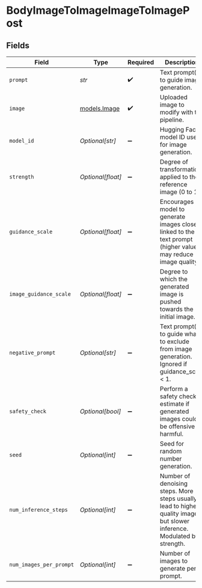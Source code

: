 # BodyImageToImageImageToImagePost


## Fields

| Field                                                                                                                    | Type                                                                                                                     | Required                                                                                                                 | Description                                                                                                              |
| ------------------------------------------------------------------------------------------------------------------------ | ------------------------------------------------------------------------------------------------------------------------ | ------------------------------------------------------------------------------------------------------------------------ | ------------------------------------------------------------------------------------------------------------------------ |
| `prompt`                                                                                                                 | *str*                                                                                                                    | :heavy_check_mark:                                                                                                       | Text prompt(s) to guide image generation.                                                                                |
| `image`                                                                                                                  | [models.Image](../models/image.md)                                                                                       | :heavy_check_mark:                                                                                                       | Uploaded image to modify with the pipeline.                                                                              |
| `model_id`                                                                                                               | *Optional[str]*                                                                                                          | :heavy_minus_sign:                                                                                                       | Hugging Face model ID used for image generation.                                                                         |
| `strength`                                                                                                               | *Optional[float]*                                                                                                        | :heavy_minus_sign:                                                                                                       | Degree of transformation applied to the reference image (0 to 1).                                                        |
| `guidance_scale`                                                                                                         | *Optional[float]*                                                                                                        | :heavy_minus_sign:                                                                                                       | Encourages model to generate images closely linked to the text prompt (higher values may reduce image quality).          |
| `image_guidance_scale`                                                                                                   | *Optional[float]*                                                                                                        | :heavy_minus_sign:                                                                                                       | Degree to which the generated image is pushed towards the initial image.                                                 |
| `negative_prompt`                                                                                                        | *Optional[str]*                                                                                                          | :heavy_minus_sign:                                                                                                       | Text prompt(s) to guide what to exclude from image generation. Ignored if guidance_scale < 1.                            |
| `safety_check`                                                                                                           | *Optional[bool]*                                                                                                         | :heavy_minus_sign:                                                                                                       | Perform a safety check to estimate if generated images could be offensive or harmful.                                    |
| `seed`                                                                                                                   | *Optional[int]*                                                                                                          | :heavy_minus_sign:                                                                                                       | Seed for random number generation.                                                                                       |
| `num_inference_steps`                                                                                                    | *Optional[int]*                                                                                                          | :heavy_minus_sign:                                                                                                       | Number of denoising steps. More steps usually lead to higher quality images but slower inference. Modulated by strength. |
| `num_images_per_prompt`                                                                                                  | *Optional[int]*                                                                                                          | :heavy_minus_sign:                                                                                                       | Number of images to generate per prompt.                                                                                 |